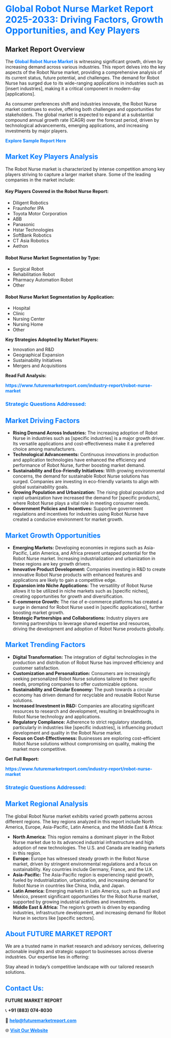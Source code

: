 <h1 style="color: #007BFF;">Global Robot Nurse Market Report 2025-2033: Driving Factors, Growth Opportunities, and Key Players</h1>

<section id="overview">
<h2>Market Report Overview</h2>
<p>The <a href="https://www.futuremarketreport.com/industry-report/robot-nurse-market" style="color: #007BFF; text-decoration: none;"><strong>Global Robot Nurse Market</strong></a> is witnessing significant growth, driven by increasing demand across various industries. This report delves into the key aspects of the Robot Nurse market, providing a comprehensive analysis of its current status, future potential, and challenges. The demand for Robot Nurse has surged due to its wide-ranging applications in industries such as [insert industries], making it a critical component in modern-day [applications].</p>
<p>As consumer preferences shift and industries innovate, the Robot Nurse market continues to evolve, offering both challenges and opportunities for stakeholders. The global market is expected to expand at a substantial compound annual growth rate (CAGR) over the forecast period, driven by technological advancements, emerging applications, and increasing investments by major players.</p>
</section>

<section id="overview">
<p><a href="https://www.futuremarketreport.com/request-sample/reportId=77959" style="color: #007BFF; text-decoration: none;"><strong>Explore Sample Report Here</strong></a></p>
</section>

<section id="key-players">
<h2 style="color: #007BFF;">Market Key Players Analysis</h2>
<p>The Robot Nurse market is characterized by intense competition among key players striving to capture a larger market share. Some of the leading companies in the market include:</p>
<h4>Key Players Covered in the Robot Nurse Report:</h4>
<ul><li>Diligent Robotics</li><li>Fraunhofer IPA</li><li>Toyota Motor Corporation</li><li>ABB</li><li>Panasonic</li><li>Hstar Technologies</li><li>SoftBank Robotics</li><li>CT Asia Robotics</li><li>Aethon</li></ul>
<h4>Robot Nurse Market Segmentation by Type:</h4>
<ul><li>Surgical Robot</li><li>Rehabilitation Robot</li><li>Pharmacy Automation Robot</li><li>Other</li></ul>

<h4>Robot Nurse Market Segmentation by Application:</h4>
<ul><li>Hospital</li><li>Clinic</li><li>Nursing Center</li><li>Nursing Home</li><li>Other</li></ul>
<p><strong>Key Strategies Adopted by Market Players:</strong></p>
<ul>
<li>Innovation and R&D</li>
<li>Geographical Expansion</li>
<li>Sustainability Initiatives</li>
<li>Mergers and Acquisitions</li>
</ul>
</section>

<section>
<p><strong>Read Full Analysis: </strong></p><a href="https://www.futuremarketreport.com/industry-report/robot-nurse-market" style="color: #007BFF; text-decoration: none;"><strong>https://www.futuremarketreport.com/industry-report/robot-nurse-market</strong></a>
<h3 style="color: #007BFF;">Strategic Questions Addressed:</h3>
</section>

<section id="driving-factors">
<h2 style="color: #007BFF;">Market Driving Factors</h2>
<ul>
<li><strong>Rising Demand Across Industries:</strong> The increasing adoption of Robot Nurse in industries such as [specific industries] is a major growth driver. Its versatile applications and cost-effectiveness make it a preferred choice among manufacturers.</li>
<li><strong>Technological Advancements:</strong> Continuous innovations in production and application technologies have enhanced the efficiency and performance of Robot Nurse, further boosting market demand.</li>
<li><strong>Sustainability and Eco-Friendly Initiatives:</strong> With growing environmental concerns, the demand for sustainable Robot Nurse solutions has surged. Companies are investing in eco-friendly variants to align with global sustainability goals.</li>
<li><strong>Growing Population and Urbanization:</strong> The rising global population and rapid urbanization have increased the demand for [specific products], where Robot Nurse plays a vital role in meeting consumer needs.</li>
<li><strong>Government Policies and Incentives:</strong> Supportive government regulations and incentives for industries using Robot Nurse have created a conducive environment for market growth.</li>
</ul>
</section>

<section id="growth-opportunities">
<h2 style="color: #007BFF;">Market Growth Opportunities</h2>
<ul>
<li><strong>Emerging Markets:</strong> Developing economies in regions such as Asia-Pacific, Latin America, and Africa present untapped potential for the Robot Nurse market. Increasing industrialization and urbanization in these regions are key growth drivers.</li>
<li><strong>Innovative Product Development:</strong> Companies investing in R&D to create innovative Robot Nurse products with enhanced features and applications are likely to gain a competitive edge.</li>
<li><strong>Expansion into Niche Applications:</strong> The versatility of Robot Nurse allows it to be utilized in niche markets such as [specific niches], creating opportunities for growth and diversification.</li>
<li><strong>E-commerce Growth:</strong> The rise of e-commerce platforms has created a surge in demand for Robot Nurse used in [specific applications], further boosting market growth.</li>
<li><strong>Strategic Partnerships and Collaborations:</strong> Industry players are forming partnerships to leverage shared expertise and resources, driving the development and adoption of Robot Nurse products globally.</li>
</ul>
</section>

<section id="trending-factors">
<h2 style="color: #007BFF;">Market Trending Factors</h2>
<ul>
<li><strong>Digital Transformation:</strong> The integration of digital technologies in the production and distribution of Robot Nurse has improved efficiency and customer satisfaction.</li>
<li><strong>Customization and Personalization:</strong> Consumers are increasingly seeking personalized Robot Nurse solutions tailored to their specific needs, prompting companies to offer customizable options.</li>
<li><strong>Sustainability and Circular Economy:</strong> The push towards a circular economy has driven demand for recyclable and reusable Robot Nurse solutions.</li>
<li><strong>Increased Investment in R&D:</strong> Companies are allocating significant resources to research and development, resulting in breakthroughs in Robot Nurse technology and applications.</li>
<li><strong>Regulatory Compliance:</strong> Adherence to strict regulatory standards, particularly in industries like [specific industries], is influencing product development and quality in the Robot Nurse market.</li>
<li><strong>Focus on Cost-Effectiveness:</strong> Businesses are exploring cost-efficient Robot Nurse solutions without compromising on quality, making the market more competitive.</li>
</ul>
</section>

<section>
<p><strong>Get Full Report: </strong></p><a href="https://www.futuremarketreport.com/industry-report/robot-nurse-market" style="color: #007BFF; text-decoration: none;"><strong>https://www.futuremarketreport.com/industry-report/robot-nurse-market</strong></a>
<h3 style="color: #007BFF;">Strategic Questions Addressed:</h3>
</section>


<section id="regional-analysis">
<h2 style="color: #007BFF;">Market Regional Analysis</h2>
<p>The global Robot Nurse market exhibits varied growth patterns across different regions. The key regions analyzed in this report include North America, Europe, Asia-Pacific, Latin America, and the Middle East & Africa:</p>
<ul>
<li><strong>North America:</strong> This region remains a dominant player in the Robot Nurse market due to its advanced industrial infrastructure and high adoption of new technologies. The U.S. and Canada are leading markets in this region.</li>
<li><strong>Europe:</strong> Europe has witnessed steady growth in the Robot Nurse market, driven by stringent environmental regulations and a focus on sustainability. Key countries include Germany, France, and the U.K.</li>
<li><strong>Asia-Pacific:</strong> The Asia-Pacific region is experiencing rapid growth, fueled by industrialization, urbanization, and increasing demand for Robot Nurse in countries like China, India, and Japan.</li>
<li><strong>Latin America:</strong> Emerging markets in Latin America, such as Brazil and Mexico, present significant opportunities for the Robot Nurse market, supported by growing industrial activities and investments.</li>
<li><strong>Middle East & Africa:</strong> The region’s growth is driven by expanding industries, infrastructure development, and increasing demand for Robot Nurse in sectors like [specific sectors].</li>
</ul>
</section>

<footer>
<h2 style="color: #007BFF;">About FUTURE MARKET REPORT</h2>
<p>We are a trusted name in market research and advisory services, delivering actionable insights and strategic support to businesses across diverse industries. Our expertise lies in offering:</p>

<p>Stay ahead in today’s competitive landscape with our tailored research solutions.</p>

<h2 style="color: #007BFF;">Contact Us:</h2>
<p><strong>FUTURE MARKET REPORT</strong></p>
<p>📞 <strong>+91 (883) 074-8030</strong></p>
<p>📧 <strong><a href="mailto:help@futuremarketreport.com" style="color: #007BFF;">help@futuremarketreport.com</a></strong></p>
<p>🌐 <strong><a href="https://www.futuremarketreport.com/" style="color: #007BFF;">Visit Our Website</a></strong></p>
</footer>